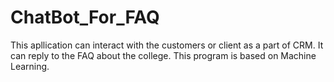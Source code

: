 # ChatBot_For_FAQ
 This apllication can interact with the customers or client as a part of CRM. 
 It can reply to the FAQ about the college. 
 This program is based on Machine Learning.
